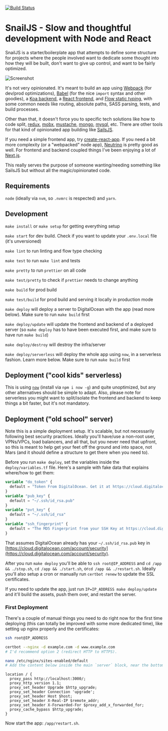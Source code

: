 [![Build Status](https://travis-ci.org/BrunoBernardino/snailjs.svg?branch=master)](https://travis-ci.org/BrunoBernardino/snailjs)

# SnailJS - Slow and thoughtful development with Node and React

SnailJS is a starter/boilerplate app that attempts to define some structure for projects where the people involved want to dedicate some thought into how they will be built, don't want to give up control, and want to be fairly optimized.

![Screenshot](https://user-images.githubusercontent.com/1239616/52240145-13119380-28c8-11e9-9ebb-c10286368153.png)

It's not very opinionated. It's meant to build an app using [Webpack](https://webpack.js.org) (for dev/prod optimizations), [Babel](https://babeljs.io) (for the nice `import` syntax and other goodies), a [Koa backend](https://koajs.com), a [React frontend](https://reactjs.org), and [Flow static typing](https://flow.org), with some common needs like routing, absolute paths, SASS parsing, tests, and build processes.

Other than that, it doesn't force you to specific tech solutions like how to code split, [redux](https://redux.js.org), [mobx](https://mobx.js.org), [mustache](https://mustache.github.io), [mongo](https://www.mongodb.com), [mysql](mysql), etc. There are other tools for that kind of opinionated app building like [SailsJS](https://sailsjs.com).

If you need a simple frontend app, try [create-react-app](https://facebook.github.io/create-react-app/). If you need a bit more complexity (or a "webpacked" node app), [Neutrino](https://neutrinojs.org) is pretty good as well. For frontend and backend coupled things I've been enjoying a lot of [Next.js](https://nextjs.org).

This really serves the purpose of someone wanting/needing something like SailsJS but without all the magic/opinionated code.

## Requirements

`node` (ideally via `nvm`, so `.nvmrc` is respected) and `yarn`.

## Development

`make install` or `make setup` for getting everything setup

`make start` for dev build. Check if you want to update your `.env.local` file (it's unversioned)

`make lint` to run linting and flow type checking

`make test` to run `make lint` and tests

`make pretty` to run `prettier` on all code

`make test/pretty` to check if `prettier` needs to change anything

`make build` for prod build

`make test/build` for prod build and serving it locally in production mode

`make deploy` will deploy a server to DigitalOcean with the app (read more below). Make sure to run `make build` first

`make deploy/update` will update the frontend and backend of a deployed server (so `make deploy` has to have been executed first, and make sure to have run `make build`)

`make deploy/destroy` will destroy the infra/server

`make deploy/serverless` will deploy the whole app using `now`, in a serverless fashion. Learn more below. Make sure to run `make build` first

## Deployment ("cool kids" serverless)

This is using [`now`](https://zeit.co/now) (install via `npm i now -g`) and quite unoptimized, but any other alternatives should be simple to adapt. Also, please note for serverless you might want to split/isolate the frontend and backend to keep things a bit faster, but it's not mandatory.

## Deployment ("old school" server)

Note this is a simple deployment setup. It's scalable, but not necessarily following best security practices. Ideally you'll have/use a non-root user, VPNs/VPCs, load balancers, and all that, but you never need that upfront, so this is meant to help get your feet off the ground and into space, not Mars (and it should define a structure to get there when you need to).

Before you run `make deploy`, set the variables inside the `deploy/variables.tf` file. Here's a sample with fake data that explains where/how to get them:

```terraform
variable "do_token" {
  default = "Token From DigitalOcean. Get it at https://cloud.digitalocean.com/account/api/tokens"
}
variable "pub_key" {
  default = "~/.ssh/id_rsa.pub"
}
variable "pvt_key" {
  default = "~/.ssh/id_rsa"
}
variable "ssh_fingerprint" {
  default = "The MD5 Fingerprint from your SSH Key at https://cloud.digitalocean.com/account/security"
}
```

That assumes DigitalOcean already has your `~/.ssh/id_rsa.pub` key in [https://cloud.digitalocean.com/account/security](https://cloud.digitalocean.com/account/security).

After you run `make deploy` you'll be able to `ssh root@IP_ADDRESS` and `cd /app && ./stop.sh`, `cd /app && ./start.sh`, or`cd /app && ./restart.sh`. Ideally you'll also setup a cron or manually run `certbot renew` to update the SSL certificates.

If you need to update the app, just run `IP=IP_ADDRESS make deploy/update` and it'll build the assets, push them over, and restart the server.

### First Deployment

There's a couple of manual things you need to do right now for the first time deploying (this can totally be improved with some more dedicated time), like setting up nginx properly and the certificates:

```bash
ssh root@IP_ADDRESS

certbot --nginx -d example.com -d www.example.com
# I'd recommend option 2 (redirect HTTP to HTTPS).

nano /etc/nginx/sites-enabled/default
# Add the content below inside the main `server` block, near the bottom, for the `listen 443` piece:
```

```nginx
location / {
  proxy_pass http://localhost:3000/;
  proxy_http_version 1.1;
  proxy_set_header Upgrade $http_upgrade;
  proxy_set_header Connection 'upgrade';
  proxy_set_header Host $host;
  proxy_set_header X-Real-IP $remote_addr;
  proxy_set_header X-Forwarded-For $proxy_add_x_forwarded_for;
  proxy_cache_bypass $http_upgrade;
}
```

Now start the app: `/app/restart.sh`.
